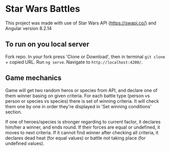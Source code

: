 # Star Wars Battles

This project was made with use of Star Wars API (https://swapi.co/) and Angular version 8.2.14

## To run on you local server

Fork repo. In your fork press 'Clone or Download', then in terminal `git clone` + copied URL.
Run `ng serve`. 
Navigate to `http://localhost:4200/`.

## Game mechanics

Game will get two random heros or species from  API, and declare one of them winner basing on given criteria.
For each battle type (person vs person or species vs species) there is set of winning criteria. 
It will check them one by one in order they're displayed in 'Set winning conditions' section. 

If one of heroes/species is stronger regarding to current factor, it declares him/her a winner, and ends round. If their forces are equal or undefined, it moves to next criteria. 
If it cannot find winner after checking all criteria, it declares dead heat (for equal values) or battle not taking place (for undefined values). 

